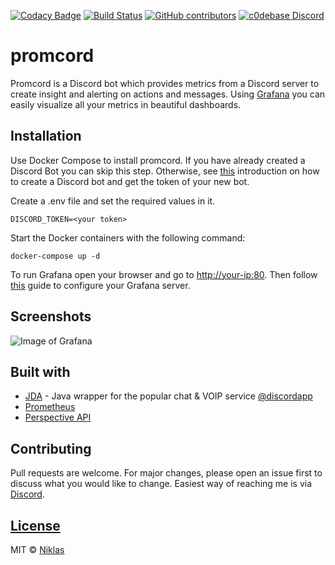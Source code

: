 [![Codacy Badge](https://api.codacy.com/project/badge/Grade/9b76ad18252a4b9c80b40f4115e98a76)](https://www.codacy.com/app/biosphere.dev/promcord?utm_source=github.com&amp;utm_medium=referral&amp;utm_content=Biospheere/promcord&amp;utm_campaign=Badge_Grade)
[![Build Status](https://travis-ci.com/Biospheere/promcord.svg?branch=master)](https://travis-ci.com/Biospheere/promcord)
[![GitHub contributors](https://img.shields.io/github/contributors/biospheere/promcord.svg)](https://github.com/Biospheere/promcord/graphs/contributors/)
[![c0debase Discord](https://discordapp.com/api/guilds/361448651748540426/embed.png)](discord.gg/cDV38ht)

# promcord

Promcord is a Discord bot which provides metrics from a Discord server to create insight and alerting on actions and messages. Using [Grafana](https://grafana.com/) you can easily visualize all your metrics in beautiful dashboards.

## Installation

Use Docker Compose to install promcord. 
If you have already created a Discord Bot you can skip this step. 
Otherwise, see [this](https://github.com/reactiflux/discord-irc/wiki/Creating-a-discord-bot-&-getting-a-token) introduction on how to create a Discord bot and get the token of your new bot.

Create a .env file and set the required values in it.

```
DISCORD_TOKEN=<your token>
```

Start the Docker containers with the following command: 

```
docker-compose up -d
```

To run Grafana open your browser and go to [http://your-ip:80](http://localhost:80). Then follow [this](https://grafana.com/docs/guides/getting_started/) guide to configure your Grafana server. 



## Screenshots

![Image of Grafana](https://i.imgur.com/2EArDun.png)

## Built with 

- [JDA](https://github.com/DV8FromTheWorld/JDA) - Java wrapper for the popular chat & VOIP service  [@discordapp](https://github.com/discordapp)
- [Prometheus](https://prometheus.io/) 
- [Perspective API](https://www.perspectiveapi.com/) 

## Contributing
Pull requests are welcome. For major changes, please open an issue first to discuss what you would like to change.
Easiest way of reaching me is via [Discord](https://c0debase.de/).

## [License](https://github.com/Biospheere/promcord/blob/master/LICENSE)
MIT © [Niklas](https://github.com/Biospheere/)
